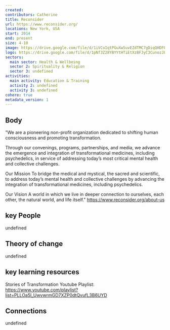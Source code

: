 ```yaml
---
created:
contributors: Catherine
title: Reconsider
url: https://www.reconsider.org/
locations: New York, USA
start: 2014
end: present
size: 4-10
image: https://drive.google.com/file/d/1iVCoIqtPGuXw5uvEZdTMC7gDiqQHDFPl/view?usp=drive_link
logo: https://drive.google.com/file/d/1pNf3Z28YBYYtHTiEtXzBFJyC3CunozJL/view?usp=drive_link
sectors:
  main sector: Health & Wellbeing
  sector 2: Spirituality & Religion
  sector 3: undefined
activities: 
  main activity: Education & Training
  activity 2: undefined
  activity 3: undefined
cohere: true
metadata_version: 1
---
```



## Body

"We are a pioneering non-profit organization dedicated to shifting human consciousness and promoting transformation.

Through our convenings, programs, partnerships, and media, we advance the emergence and integration of transformational medicines, including psychedelics, in service of addressing today’s most critical mental health and collective challenges.

Our Mission
To bridge the medical and mystical, the sacred and scientific, to address today’s mental health and collective challenges by advancing the integration of transformational medicines, including psychedelics.

Our Vision
A world in which we live in deeper connection to ourselves, each other, the natural world, and life itself."
https://www.reconsider.org/about-us 

## key People

undefined

## Theory of change

undefined

## key learning resources

Stories of Transformation Youtube Playlist: https://www.youtube.com/playlist?list=PLLOa5l_UwvwrmGD7XZP0dtQvufL3B6UYD 

## Connections

undefined


